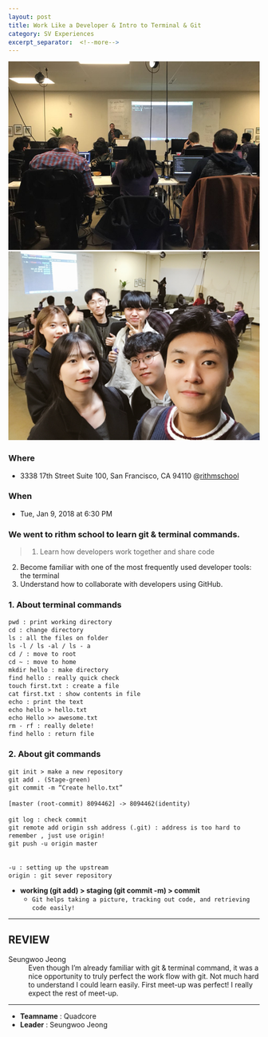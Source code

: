 ```yaml
---
layout: post
title: Work Like a Developer & Intro to Terminal & Git
category: SV Experiences
excerpt_separator:  <!--more-->
---
```


![Alt text](/assets/img/rithm1.jpeg)
![Alt text](/assets/img/rithm2.jpeg)

### Where
- 3338 17th Street Suite 100, San Francisco, CA 94110
  @[rithmschool](https://www.rithmschool.com/)

### When
- Tue, Jan 9, 2018 at 6:30 PM

### We went to rithm school to learn git & terminal commands.
 > 1. Learn how developers work together and share code
 2. Become familiar with one of the most frequently used developer tools: the terminal 
 3. Understand how to collaborate with developers using GitHub.

### 1. About terminal commands
```
pwd : print working directory
cd : change directory
ls : all the files on folder
ls -l / ls -al / ls - a
cd / : move to root
cd ~ : move to home
mkdir hello : make directory
find hello : really quick check
touch first.txt : create a file 
cat first.txt : show contents in file
echo : print the text
echo hello > hello.txt
echo Hello >> awesome.txt
rm - rf : really delete!
find hello : return file
```

### 2. About git commands
```
git init > make a new repository
git add . (Stage-green)
git commit -m “Create hello.txt” 

[master (root-commit) 8094462] -> 8094462(identity) 

git log : check commit
git remote add origin ssh address (.git) : address is too hard to remember , just use origin!
git push -u origin master


-u : setting up the upstream
origin : git sever repository

```
- **working (git add) >  staging (git commit -m) > commit**
    - `Git helps taking a picture, tracking out code, and retrieving code easily!`

* * *

## REVIEW

<dl>
    <dt>Seungwoo Jeong</dt>
        <dd>Even though I’m already familiar with git & terminal command, it was a nice opportunity to truly perfect the work flow with git. Not much hard to understand I could learn easily. First meet-up was perfect! I really expect the rest of meet-up.
        </dd>
</dl>


* * *


- **Teamname** : Quadcore
- **Leader** : Seungwoo Jeong


